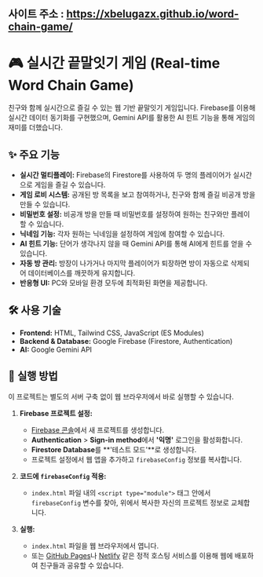 ## 사이트 주소 : https://xbelugazx.github.io/word-chain-game/


# 🎮 실시간 끝말잇기 게임 (Real-time Word Chain Game)

친구와 함께 실시간으로 즐길 수 있는 웹 기반 끝말잇기 게임입니다. Firebase를 이용해 실시간 데이터 동기화를 구현했으며, Gemini API를 활용한 AI 힌트 기능을 통해 게임의 재미를 더했습니다.

## ✨ 주요 기능

* **실시간 멀티플레이:** Firebase의 Firestore를 사용하여 두 명의 플레이어가 실시간으로 게임을 즐길 수 있습니다.
* **게임 로비 시스템:** 공개된 방 목록을 보고 참여하거나, 친구와 함께 즐길 비공개 방을 만들 수 있습니다.
* **비밀번호 설정:** 비공개 방을 만들 때 비밀번호를 설정하여 원하는 친구와만 플레이할 수 있습니다.
* **닉네임 기능:** 각자 원하는 닉네임을 설정하여 게임에 참여할 수 있습니다.
* **AI 힌트 기능:** 단어가 생각나지 않을 때 Gemini API를 통해 AI에게 힌트를 얻을 수 있습니다.
* **자동 방 관리:** 방장이 나가거나 마지막 플레이어가 퇴장하면 방이 자동으로 삭제되어 데이터베이스를 깨끗하게 유지합니다.
* **반응형 UI:** PC와 모바일 환경 모두에 최적화된 화면을 제공합니다.

## 🛠️ 사용 기술

* **Frontend:** HTML, Tailwind CSS, JavaScript (ES Modules)
* **Backend & Database:** Google Firebase (Firestore, Authentication)
* **AI:** Google Gemini API

## 🚀 실행 방법

이 프로젝트는 별도의 서버 구축 없이 웹 브라우저에서 바로 실행할 수 있습니다.

1.  **Firebase 프로젝트 설정:**
    * [Firebase 콘솔](https://console.firebase.google.com/)에서 새 프로젝트를 생성합니다.
    * **Authentication** > **Sign-in method**에서 **'익명'** 로그인을 활성화합니다.
    * **Firestore Database**를 **'테스트 모드'**로 생성합니다.
    * 프로젝트 설정에서 웹 앱을 추가하고 `firebaseConfig` 정보를 복사합니다.

2.  **코드에 `firebaseConfig` 적용:**
    * `index.html` 파일 내의 `<script type="module">` 태그 안에서 `firebaseConfig` 변수를 찾아, 위에서 복사한 자신의 프로젝트 정보로 교체합니다.

3.  **실행:**
    * `index.html` 파일을 웹 브라우저에서 엽니다.
    * 또는 [GitHub Pages](https://pages.github.com/)나 [Netlify](https://www.netlify.com/) 같은 정적 호스팅 서비스를 이용해 웹에 배포하여 친구들과 공유할 수 있습니다.
